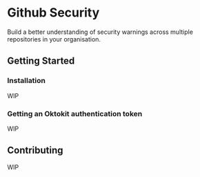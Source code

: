 # Github Security

Build a better understanding of security warnings across multiple repositories in your organisation.

## Getting Started

### Installation

WIP

### Getting an Oktokit authentication token

WIP

## Contributing

WIP
